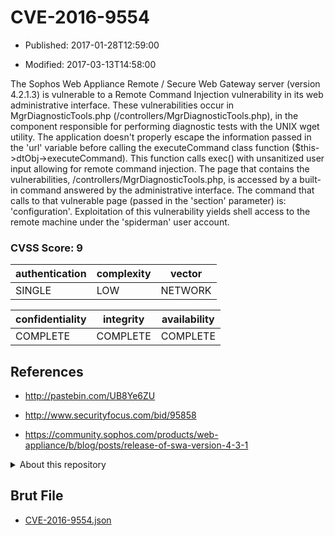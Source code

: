 # CVE-2016-9554

- Published: 2017-01-28T12:59:00

- Modified: 2017-03-13T14:58:00

The Sophos Web Appliance Remote / Secure Web Gateway server (version 4.2.1.3) is vulnerable to a Remote Command Injection vulnerability in its web administrative interface. These vulnerabilities occur in MgrDiagnosticTools.php (/controllers/MgrDiagnosticTools.php), in the component responsible for performing diagnostic tests with the UNIX wget utility. The application doesn't properly escape the information passed in the 'url' variable before calling the executeCommand class function ($this->dtObj->executeCommand). This function calls exec() with unsanitized user input allowing for remote command injection. The page that contains the vulnerabilities, /controllers/MgrDiagnosticTools.php, is accessed by a built-in command answered by the administrative interface. The command that calls to that vulnerable page (passed in the 'section' parameter) is: 'configuration'. Exploitation of this vulnerability yields shell access to the remote machine under the 'spiderman' user account.

### CVSS Score: **9**

| authentication | complexity | vector |
| --- | --- | --- |
| SINGLE | LOW | NETWORK |

| confidentiality | integrity | availability |
| --- | --- | --- |
| COMPLETE | COMPLETE | COMPLETE |

## References

* http://pastebin.com/UB8Ye6ZU

* http://www.securityfocus.com/bid/95858

* https://community.sophos.com/products/web-appliance/b/blog/posts/release-of-swa-version-4-3-1

<details>
<summary>About this repository</summary> 

  This repository is part of the project [Live Hack CVE](https://github.com/Live-Hack-CVE). Main website can be found [www.live-hack.org](https://www.live-hack.org) 
  
  Made by [Sn0wAlice](https://github.com/Sn0wAlice) for the people that care about security and need to have a feed of the latest CVEs. Hope you enjoy it, don't forget to star the repo and follow me on [Twitter](https://twitter.com/Sn0wAlice) and [Github](https://github.com/Sn0wAlice). And that is my [personnal website](https://www.alice-snow.me/)

  - [Home Page](https://github.com/Live-Hack-CVE)
  - [Framework](https://github.com/Live-Hack-CVE/cve-framework)
  - [CVE database](https://github.com/Live-Hack-CVE/full_database)
  - [Changelog](https://github.com/Live-Hack-CVE/Changelog)
</details>

## Brut File

* [CVE-2016-9554.json](https://raw.githubusercontent.com/Live-Hack-CVE/full_database/main/cves/2016/CVE-2016-9554.json)


